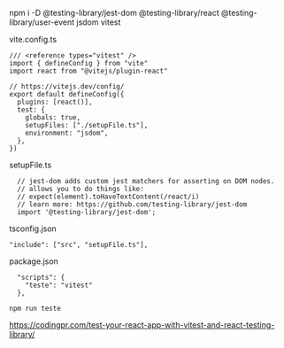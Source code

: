 npm i -D @testing-library/jest-dom @testing-library/react @testing-library/user-event jsdom vitest

vite.config.ts

```
/// <reference types="vitest" />
import { defineConfig } from "vite"
import react from "@vitejs/plugin-react"

// https://vitejs.dev/config/
export default defineConfig({
  plugins: [react()],
  test: {
    globals: true,
    setupFiles: ["./setupFile.ts"],
    environment: "jsdom",
  },
})
```

setupFile.ts

```
  // jest-dom adds custom jest matchers for asserting on DOM nodes.
  // allows you to do things like:
  // expect(element).toHaveTextContent(/react/i)
  // learn more: https://github.com/testing-library/jest-dom
  import '@testing-library/jest-dom';
```

tsconfig.json

```
"include": ["src", "setupFile.ts"],
```

package.json

```
  "scripts": {
    "teste": "vitest"
  },
```

```
npm run teste
```

https://codingpr.com/test-your-react-app-with-vitest-and-react-testing-library/